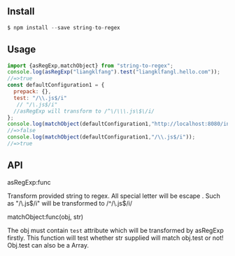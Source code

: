 ## Install
```js
$ npm install --save string-to-regex
```

## Usage
```js
import {asRegExp,matchObject} from "string-to-regex";
console.log(asRegExp("liangklfang").test("liangklfangl.hello.com"));
//=>true
const defaultConfiguration1 = {
  prepack: {},
  test: "/\\.js$/i"
   // "/\.js$/i"
  //asRegExp will transform to /^\/\\\.js\$\/i/
};
console.log(matchObject(defaultConfiguration1,"http://localhost:8080/index.js"));
//=>false
console.log(matchObject(defaultConfiguration1,"/\\.js$/i"));
//=>true
```

## API

 asRegExp:func

  Transform provided string to regex. All special letter will be escape . Such as "/\\.js$/i" will be transformed to  /^\/\\\.js\$\/i/

matchObject:func(obj, str)

  The obj must contain `test` attribute which will be transformed by asRegExp firstly. This function will test whether str supplied will match obj.test or not! Obj.test can also be a Array.


